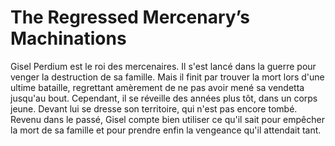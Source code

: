 # The Regressed Mercenary’s Machinations
Gisel Perdium est le roi des mercenaires. Il s'est lancé dans la guerre pour venger la destruction de sa famille. Mais il finit par trouver la mort lors d'une ultime bataille, regrettant amèrement de ne pas avoir mené sa vendetta jusqu'au bout. Cependant, il se réveille des années plus tôt, dans un corps jeune. Devant lui se dresse son territoire, qui n'est pas encore tombé. Revenu dans le passé, Gisel compte bien utiliser ce qu'il sait pour empêcher la mort de sa famille et pour prendre enfin la vengeance qu'il attendait tant.